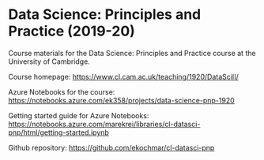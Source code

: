 # Data Science: Principles and Practice (2019-20)

Course materials for the Data Science: Principles and Practice course at the University of Cambridge.

Course homepage: https://www.cl.cam.ac.uk/teaching/1920/DataSciII/

Azure Notebooks for the course: https://notebooks.azure.com/ek358/projects/data-science-pnp-1920

Getting started guide for Azure Notebooks: https://notebooks.azure.com/marekrei/libraries/cl-datasci-pnp/html/getting-started.ipynb

Github repository: https://github.com/ekochmar/cl-datasci-pnp